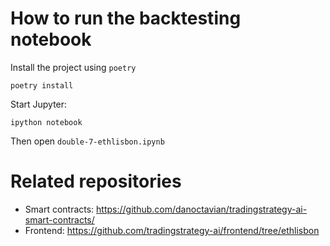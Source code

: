 

# How to run the backtesting notebook

Install the project using `poetry`

```shell
poetry install
```

Start Jupyter:

```shell
ipython notebook
```

Then open `double-7-ethlisbon.ipynb`

# Related repositories

- Smart contracts: https://github.com/danoctavian/tradingstrategy-ai-smart-contracts/
- Frontend: https://github.com/tradingstrategy-ai/frontend/tree/ethlisbon